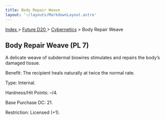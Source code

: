 ```yaml
---
title: Body Repair Weave
layout: '~/layouts/MarkdownLayout.astro'
---
```


[ Index ](/) > [ Future D20 ](/future.d20.srd) > [Cybernetics](/future.d20.srd/cybernetics) > Body Repair Weave

## Body Repair Weave (PL 7)

A delicate weave of subdermal biowires stimulates and repairs the body’s
damaged tissue.

Benefit: The recipient heals naturally at twice the normal rate.

Type: Internal.

Hardness/Hit Points: –/4.

Base Purchase DC: 21.

Restriction: Licensed (+1).

